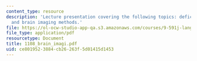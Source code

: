 ```yaml
---
content_type: resource
description: 'Lecture presentation covering the following topics: deficit-lesion analyses
  and brain imaging methods.'
file: https://ol-ocw-studio-app-qa.s3.amazonaws.com/courses/9-591j-language-processing-fall-2004/ce8019523884cb26263f5d01415d1453_1108_brain_imagi.pdf
file_type: application/pdf
resourcetype: Document
title: 1108_brain_imagi.pdf
uid: ce801952-3884-cb26-263f-5d01415d1453
---
```

